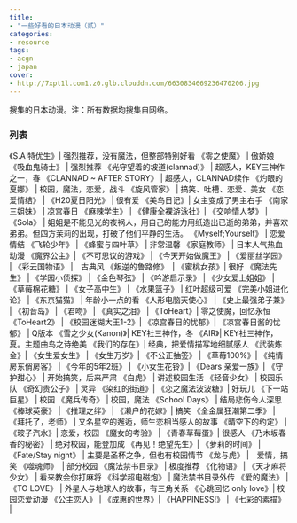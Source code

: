 ```yaml
---
title:
- "一些好看的日本动漫（贰）"
categories:
- resource
tags:
- acgn
- japan
cover:
- http://7xpt1l.com1.z0.glb.clouddn.com/6630834669236470206.jpg
---
```

搜集的日本动漫。注：所有数据均搜集自网络。
<!--more-->

### 列表

《S.A 特优生》| 强烈推荐，没有魔法，但整部特别好看
《零之使魔》 | 傲娇娘
《吸血鬼骑士》 | 强烈推荐
《光守望着的坡道(clannad)》 | 超感人，KEY三神作之一，春
《CLANNAD ~ AFTER STORY》 | 超感人，CLANNAD续作
《灼眼的夏娜》 | 校园，魔法，恋爱，战斗
《旋风管家》 | 搞笑、吐槽、恋爱、美女
《恋爱情结》 | 
《H20夏日阳光》 | 很有爱
《美鸟日记》| 女主变成了男主右手
《南家三姐妹》 | 凉宫春日
《麻辣学生》 | 
《健康全裸游泳社》|
《交响情人梦》 |
《Sola》 | 姐姐是不能见光的夜祸人，用自己的能力用纸造出已逝的弟弟，并喜欢弟弟。但四方茉莉的出现，打破了他们平静的生活。
《Myself;Yourself》 | 恋爱情结
《飞轮少年》 | 
《蜂蜜与四叶草》 | 非常温馨
《家庭教师》 | 日本人气热血动漫
《魔界公主》| 
《不可思议的游戏》 |
《今天开始做魔王》 |
《爱丽丝学园》 |
《彩云国物语》 |　古典风
《叛逆的鲁路修》　|
《蜜桃女孩》| 很好
《魔法先生》 |
《学园小侦探》 |
《金色琴弦》 |
《吟游启示录》 |
《少女爱上姐姐》 |
《草莓棉花糖》 |
《女子高中生》 |
《水果篮子》 | 红叶超级可爱
《完美小姐进化论》 |
《东京猫猫》 | 年龄小一点的看
《人形电脑天使心》 |
《史上最强弟子兼》 |
《初音岛》 |
《君吻》 |
《真实之泪》 |
《ToHeart》| 零之使魔，回忆永恒
《ToHeart2》 |
《校园迷糊大王1-2》|
《凉宫春日的忧郁》|
《凉宫春日酱的忧郁》 | Q版本
《雪之少女(Kanon)》| KEY社三神作，冬
《AIR》| KEY社三神作，夏。主题曲鸟之诗绝美
《我们的存在》| 经典，把爱情描写地细腻感人
《武装炼金》|
《女生爱女生》 |
《女生万岁》|
《不公正抽签》 |
《草莓100%》|
《纯情房东俏房客》 |
《今年的5年2班》 |
《小女生花铃》|
《Dears 亲爱一族》|
《守护甜心》 | 开始搞笑，后来严肃
《白虎》 | 讲述校园生活
《轻音少女》 | 校园乐队
《奇幻贵公子》 | 灵异
《染红的街道》|
《恋之魔法波波糖》| 好玩儿
《下一站巨星》 | 校园
《魔兵传奇》 | 校园，魔法
《School Days》 | 结局悲伤令人深思
《棒球英豪》 |
《推理之绊》 |
《濑户的花嫁》| 搞笑
《全金属狂潮第二季》 |
《拜托了，老师》 | 又名星空的邂逅，师生恋相当感人的故事
《晴空下的约定》 |
《玻子汽水》| 恋爱，校园
《魔女的考验》 | 
《青春草莓蛋》| 很感人
《乃木坂春香的秘密》 | 绝对校园，能登加成
《再见！绝望先生》|
《萝莉的时间》 |
《Fate/Stay night》 | 主要是圣杯之争，但也有校园情节
《龙与虎》 |　爱情，搞笑
《噬魂师》　| 部分校园
《魔法禁书目录》 | 极度推荐
《化物语》 |
《天才麻将少女》 | 看来教会你打麻将
《科学超电磁炮》 | 魔法禁书目录外传
《爱的魔法》 |
《TO LOVE》 | 外星人与地球人的故事，有三角关系
《心跳回忆 only love》| 校园恋爱动漫
《公主恋人》 |
《成惠的世界》|
《HAPPINESS!》 |
《七彩的素描》 |






